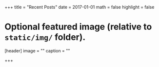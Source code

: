+++
title = "Recent Posts"
date = 2017-01-01
math = false
highlight = false

# Optional featured image (relative to `static/img/` folder).
[header]
image = ""
caption = ""

+++